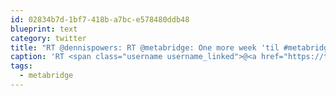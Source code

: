 ```yaml
---
id: 02834b7d-1bf7-418b-a7bc-e578480ddb48
blueprint: text
category: twitter
title: "RT @dennispowers: RT @metabridge: One more week 'til #metabridge 2013! Our best year yet! Have you got your tickets? ow.ly/1Xk3dI"
caption: 'RT <span class="username username_linked">@<a href="https://twitter.com/dennispowers" title="Dennis Powers">dennispowers</a></span>: RT <span class="username username_linked">@<a href="https://twitter.com/metabridge" title="Metabridge">metabridge</a></span>: One more week ''til <span class="hashtag hashtag_local">#<a href="http://tweettemp.darylchymko.ca/?tag=metabridge">metabridge</a> 2013! Our best year yet! Have you got your tickets? <a href="http://ow.ly/1Xk3dI" title="http://ow.ly/1Xk3dI" class="link link_untco">ow.ly/1Xk3dI</a>'
tags:
  - metabridge
---
```

